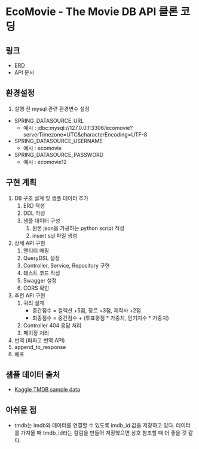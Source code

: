 # EcoMovie - The Movie DB API 클론 코딩

## 링크
- [ERD](https://www.erdcloud.com/d/hc2X7xpjGho2eFv4X)
- API 문서

## 환경설정
1. 실행 전 mysql 관련 환경변수 설정
- SPRING_DATASOURCE_URL
  - 예시 : jdbc:mysql://127.0.0.1:3306/ecomovie?serverTimezone=UTC&characterEncoding=UTF-8
- SPRING_DATASOURCE_USERNAME
  - 예시 : ecomovie
- SPRING_DATASOURCE_PASSWORD
  - 예시 : ecomovie12

## 구현 계획
1. DB 구조 설계 및 샘플 데이터 추가
   1. ERD 작성
   2. DDL 작성
   3. 샘플 데이터 구성
      1. 원본 json을 가공하는 python script 작성
      2. insert sql 파일 생성
2. 상세 API 구현
   1. 엔티티 매핑
   2. QueryDSL 설정
   3. Controller, Service, Repository 구현
   4. 테스트 코드 작성
   5. Swagger 설정
   6. CORS 확인
3. 추천 API 구현
   1. 쿼리 설계
      - 중간점수 = 컬렉션 +5점, 장르 +3점, 제작사 +2점
      - 최종점수 = 중간점수 + (투표평점 * 가중치, 인기지수 * 가중치)
   2. Controller 404 응답 처리
   3. 페이징 처리
4. 번역 (파파고 번역 API)
5. append_to_response
6. 배포

## 샘플 데이터 출처
- [Kaggle TMDB sample data](https://www.kaggle.com/datasets/edgartanaka1/tmdb-movies-and-series)

## 아쉬운 점
- tmdb는 imdb와 데이터를 연결할 수 있도록 imdb_id 값을 저장하고 있다. 데이터를 가져올 때 tmdb_id라는 칼럼을 만들어 저장했으면 상호 참조할 때 더 좋을 것 같다.
